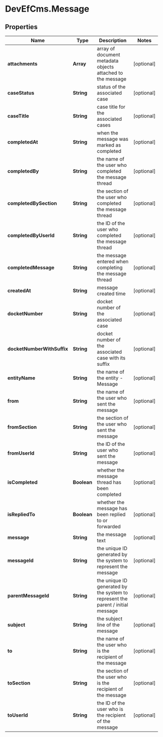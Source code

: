 # DevEfCms.Message

## Properties
Name | Type | Description | Notes
------------ | ------------- | ------------- | -------------
**attachments** | **Array** | array of document metadata objects attached to the message | [optional] 
**caseStatus** | **String** | status of the associated case | [optional] 
**caseTitle** | **String** | case title for the associated cases | [optional] 
**completedAt** | **String** | when the message was marked as completed | [optional] 
**completedBy** | **String** | the name of the user who completed the message thread | [optional] 
**completedBySection** | **String** | the section of the user who completed the message thread | [optional] 
**completedByUserId** | **String** | the ID of the user who completed the message thread | [optional] 
**completedMessage** | **String** | the message entered when completing the message thread | [optional] 
**createdAt** | **String** | message created time | [optional] 
**docketNumber** | **String** | docket number of the associated case | [optional] 
**docketNumberWithSuffix** | **String** | docket number of the associated case with its suffix | [optional] 
**entityName** | **String** | the name of the entity - Message | [optional] 
**from** | **String** | the name of the user who sent the message | [optional] 
**fromSection** | **String** | the section of the user who sent the message | [optional] 
**fromUserId** | **String** | the ID of the user who sent the message | [optional] 
**isCompleted** | **Boolean** | whether the message thread has been completed | [optional] 
**isRepliedTo** | **Boolean** | whether the message has been replied to or forwarded | [optional] 
**message** | **String** | the message text | [optional] 
**messageId** | **String** | the unique ID generated by the system to represent the message | [optional] 
**parentMessageId** | **String** | the unique ID generated by the system to represent the parent / initial message | [optional] 
**subject** | **String** | the subject line of the message | [optional] 
**to** | **String** | the name of the user who is the recipient of the message | [optional] 
**toSection** | **String** | the section of the user who is the recipient of the message | [optional] 
**toUserId** | **String** | the ID of the user who is the recipient of the message | [optional] 
